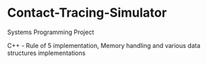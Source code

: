 # Contact-Tracing-Simulator
Systems Programming Project

C++ - Rule of 5 implementation, Memory handling and various data structures implementations
